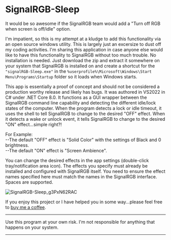 # SignalRGB-Sleep
It would be so awesome if the SignalRGB team would add a "Turn off RGB when screen is off/idle" option.  

I'm impatient, so this is my attempt at a kludge to add this functionality via an open source windows utility. This is largely just an excersize to dust off my coding activities. I'm sharing this application in case anyone else would like to have this functionality to SignalRGB without too much trouble. No installation is needed. Just download the zip and extract it somewhere on your system that SignalRGB is installed on and create a shortcut for the `"signalRGB-Sleep.exe"` in the `%userprofile%\Microsoft\Windows\Start Menu\Programs\Startup` folder so it loads when Windows starts.

This app is essentially a proof of concept and should not be considered a production worthy release and likely has bugs. It was authored in VS2022 in C# under .NET Core 8.0. It functions as a GUI wrapper between the SignalRGB command line capability and detecting the different idle/lock states of the computer. When the program detects a lock or idle timeout, it uses the shell to tell SignalRGB to change to the desired "OFF" effect. When it detects a wake or unlock event, it tells SignalRGB to change to the desired "ON" effect...simple right?!

For Example:  
--The default "OFF" effect is "Solid Color" with the settings of Black and 0 brightness.  
--The default "ON" effect is "Screen Ambience". 

You can change the desired effects in the app settings (double-click tray/notification area icon). The effects you specify must already be installed and configured with SignalRGB itself. You need to ensure the effect names specified here must match the names in the SignalRGB interface. Spaces are supported.

![SignalRGB-Sleep_g3PxN62RAC](https://github.com/user-attachments/assets/8b7f993e-8d1c-4d18-8b4f-02db645692bb)

If you enjoy this project or I have helped you in some way...please feel free to [buy me a coffee](https://www.buymeacoffee.com/hVmOfsXjX1).
************************************************************************************************
Use this program at your own risk. I'm not responsible for anything that happens on your system.
************************************************************************************************

